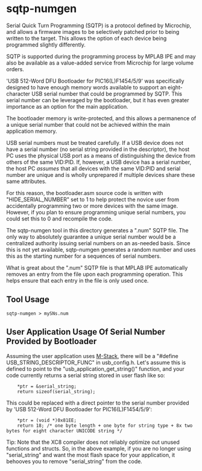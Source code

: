 sqtp-numgen
===========

Serial Quick Turn Programming (SQTP) is a protocol defined by Microchip, and allows a firmware images to be selectively patched prior to being written to the target.  This allows the option of each device being programmed slightly differently.

SQTP is supported during the programming process by MPLAB IPE and may also be available as a value-added service from Microchip for large volume orders.

'USB 512-Word DFU Bootloader for PIC16(L)F1454/5/9' was specifically designed to have enough memory words available to support an eight-character USB serial number that could be programmed by SQTP.  This serial number can be leveraged by the bootloader, but it has even greater importance as an option for the main application.

The bootloader memory is write-protected, and this allows a permanence of a unique serial number that could not be achieved within the main application memory.

USB serial numbers must be treated carefully.  If a USB device does not have a serial number (no serial string provided in the descriptor), the host PC uses the physical USB port as a means of distinguishing the device from others of the same VID:PID.  If, however, a USB device has a serial number, the host PC *assumes* that all devices with the same VID:PID and serial number are unique and is wholly unprepared if multiple devices share these same attributes.

For this reason, the bootloader.asm source code is written with "HIDE_SERIAL_NUMBER" set to 1 to help protect the novice user from 
accidentally programming two or more devices with the same image.  However, if you plan to ensure programming unique serial numbers, you could set this to 0 and recompile the code.

The sqtp-numgen tool in this directory generates a ".num" SQTP file.  The only way to absolutely guarantee a unique serial number would be a centralized authority issuing serial numbers on an as-needed basis.  Since this is not yet available, sqtp-numgen generates a random number and uses this as the starting number for a sequences of serial numbers.

What is great about the ".num" SQTP file is that MPLAB IPE automatically removes an entry from the file upon each programming operation.  This helps ensure that each entry in the file is only used once.

## Tool Usage

```
sqtp-numgen > mySNs.num
```

## User Application Usage Of Serial Number Provided by Bootloader

Assuming the user application uses [M-Stack](http://www.signal11.us/oss/m-stack/), there will be a "#define USB_STRING_DESCRIPTOR_FUNC" in usb_config.h.  Let's assume this is defined to point to the "usb_application_get_string()" function, and your code currently returns a serial string stored in user flash like so:


```
	*ptr = &serial_string;
	return sizeof(serial_string);
```

This could be replaced with a direct pointer to the serial number provided by 'USB 512-Word DFU Bootloader for PIC16(L)F1454/5/9':

```
	*ptr = (void *)0x81EE;
	return 18; /* one byte length + one byte for string type + 8x two bytes for eight character UNICODE string */
```

Tip: Note that the XC8 compiler does not reliably optimize out unused functions and structs.  So, in the above example, if you are no longer using "serial_string" and want the most flash space for your application, it behooves you to remove "serial_string" from the code.

